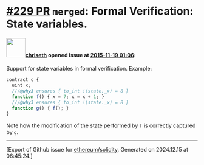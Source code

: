 # [\#229 PR](https://github.com/ethereum/solidity/pull/229) `merged`: Formal Verification: State variables.

#### <img src="https://avatars.githubusercontent.com/u/9073706?v=4" width="50">[chriseth](https://github.com/chriseth) opened issue at [2015-11-19 01:06](https://github.com/ethereum/solidity/pull/229):

Support for state variables in formal verification. Example:

``` js
contract c {
  uint x;
  ///@why3 ensures { to_int !(state._x) = 8 }
  function f() { x = 7; x = x + 1; }
  ///@why3 ensures { to_int !(state._x) = 8 }
  function g() { f(); }
}
```

Note how the modification of the state performed by `f` is correctly captured by `g`.





-------------------------------------------------------------------------------



[Export of Github issue for [ethereum/solidity](https://github.com/ethereum/solidity). Generated on 2024.12.15 at 06:45:24.]
